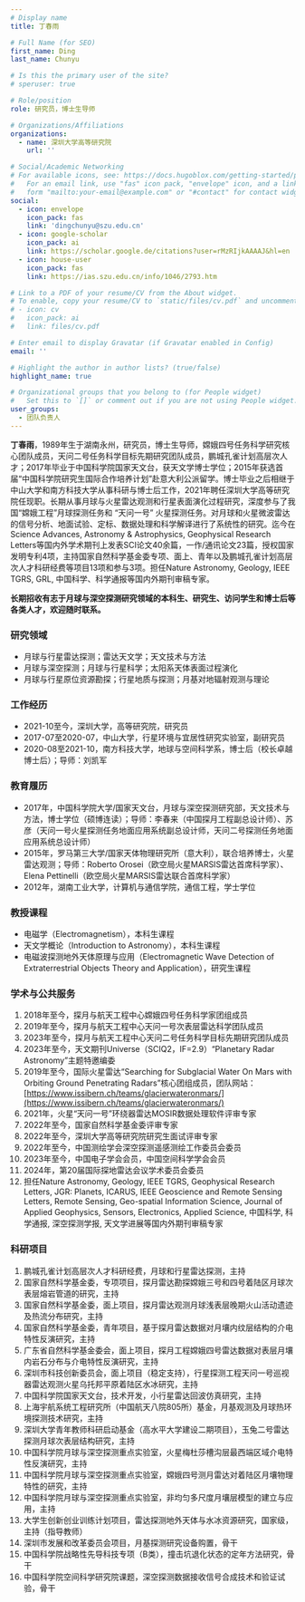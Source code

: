 ```yaml
---
# Display name
title: 丁春雨

# Full Name (for SEO)
first_name: Ding
last_name: Chunyu

# Is this the primary user of the site?
# speruser: true

# Role/position
role: 研究员，博士生导师

# Organizations/Affiliations
organizations:
  - name: 深圳大学高等研究院
    url: ''

# Social/Academic Networking
# For available icons, see: https://docs.hugoblox.com/getting-started/page-builder/#icons
#   For an email link, use "fas" icon pack, "envelope" icon, and a link in the
#   form "mailto:your-email@example.com" or "#contact" for contact widget.
social:
  - icon: envelope
    icon_pack: fas
    link: 'dingchunyu@szu.edu.cn'
  - icon: google-scholar
    icon_pack: ai
    link: https://scholar.google.de/citations?user=rMzRIjkAAAAJ&hl=en
  - icon: house-user
    icon_pack: fas
    link: https://ias.szu.edu.cn/info/1046/2793.htm

# Link to a PDF of your resume/CV from the About widget.
# To enable, copy your resume/CV to `static/files/cv.pdf` and uncomment the lines below.
# - icon: cv
#   icon_pack: ai
#   link: files/cv.pdf

# Enter email to display Gravatar (if Gravatar enabled in Config)
email: ''

# Highlight the author in author lists? (true/false)
highlight_name: true

# Organizational groups that you belong to (for People widget)
#   Set this to `[]` or comment out if you are not using People widget.
user_groups:
  - 团队负责人
---
```


**丁春雨**，1989年生于湖南永州，研究员，博士生导师，嫦娥四号任务科学研究核心团队成员，天问二号任务科学目标先期研究团队成员，鹏城孔雀计划高层次人才；2017年毕业于中国科学院国家天文台，获天文学博士学位；2015年获选首届“中国科学院研究生国际合作培养计划”赴意大利公派留学。博士毕业之后相继于中山大学和南方科技大学从事科研与博士后工作，2021年聘任深圳大学高等研究院任现职。长期从事月球与火星雷达观测和行星表面演化过程研究，深度参与了我国“嫦娥工程”月球探测任务和 “天问一号” 火星探测任务。对月球和火星微波雷达的信号分析、地面试验、定标、数据处理和科学解译进行了系统性的研究。迄今在Science Advances, Astronomy & Astrophysics, Geophysical Research Letters等国内外学术期刊上发表SCI论文40余篇，一作/通讯论文23篇，授权国家发明专利4项，主持国家自然科学基金委专项、面上、青年以及鹏城孔雀计划高层次人才科研经费等项目13项和参与3项。担任Nature Astronomy, Geology, IEEE TGRS, GRL, 中国科学、科学通报等国内外期刊审稿专家。

**长期招收有志于月球与深空探测研究领域的本科生、研究生、访问学生和博士后等各类人才，欢迎随时联系。**

### 研究领域
  - 月球与行星雷达探测；雷达天文学；天文技术与方法
  - 月球与深空探测；月球与行星科学；太阳系天体表面过程演化
  - 月球与行星原位资源勘探；行星地质与探测；月基对地辐射观测与理论

### 工作经历
  - 2021-10至今，深圳大学，高等研究院，研究员  
  - 2017-07至2020-07，中山大学，行星环境与宜居性研究实验室，副研究员
  - 2020-08至2021-10，南方科技大学，地球与空间科学系，博士后（校长卓越博士后）；导师：刘凯军

### 教育履历
  - 2017年，中国科学院大学/国家天文台，月球与深空探测研究部，天文技术与方法，博士学位（硕博连读）；导师：李春来（中国探月工程副总设计师）、苏彦（天问一号火星探测任务地面应用系统副总设计师，天问二号探测任务地面应用系统总设计师）  
  - 2015年，罗马第三大学/国家天体物理研究所（意大利），联合培养博士，火星雷达观测；导师：Roberto Orosei（欧空局火星MARSIS雷达首席科学家）、Elena Pettinelli（欧空局火星MARSIS雷达联合首席科学家）  
  - 2012年，湖南工业大学，计算机与通信学院，通信工程，学士学位

### 教授课程
  - 电磁学（Electromagnetism），本科生课程  
  - 天文学概论（Introduction to Astronomy），本科生课程  
  - 电磁波探测地外天体原理与应用（Electromagnetic Wave Detection of Extraterrestrial Objects Theory and Application），研究生课程

### 学术与公共服务
1. 2018年至今，探月与航天工程中心嫦娥四号任务科学家团组成员  
2. 2019年至今，探月与航天工程中心天问一号次表层雷达科学团队成员  
3. 2023年至今，探月与航天工程中心天问二号任务科学目标先期研究团队成员  
4. 2023年至今，天文期刊Universe（SCIQ2，IF=2.9）“Planetary Radar Astronomy”主题特邀编委  
5. 2019年至今，国际火星雷达“Searching for Subglacial Water On Mars with Orbiting Ground Penetrating Radars”核心团组成员，团队网站：[https://www.issibern.ch/teams/glacierwateronmars/](https://www.issibern.ch/teams/glacierwateronmars/)  
6. 2021年，火星“天问一号”环绕器雷达MOSIR数据处理软件评审专家  
7. 2022年至今，国家自然科学基金委评审专家  
8. 2022年至今，深圳大学高等研究院研究生面试评审专家  
9. 2022年至今，中国测绘学会深空探测遥感测绘工作委员会委员  
10. 2023年至今，中国电子学会会员，中国空间科学学会会员  
11. 2024年，第20届国际探地雷达会议学术委员会委员  
12. 担任Nature Astronomy, Geology, IEEE TGRS, Geophysical Research Letters, JGR: Planets, ICARUS, IEEE Geoscience and Remote Sensing Letters, Remote Sensing, Geo-spatial Information Science, Journal of Applied Geophysics, Sensors, Electronics, Applied Science, 中国科学, 科学通报, 深空探测学报, 天文学进展等国内外期刊审稿专家

### 科研项目
1. 鹏城孔雀计划高层次人才科研经费，月球和行星雷达探测，主持  
2. 国家自然科学基金委，专项项目，探月雷达勘探嫦娥三号和四号着陆区月球次表层熔岩管道的研究，主持  
3. 国家自然科学基金委，面上项目，探月雷达观测月球浅表层晚期火山活动遗迹及热流分布研究，主持  
4. 国家自然科学基金委，青年项目，基于探月雷达数据对月壤内纹层结构的介电特性反演研究，主持  
5. 广东省自然科学基金委会，面上项目，探月工程嫦娥四号雷达数据对表层月壤内岩石分布与介电特性反演研究，主持  
6. 深圳市科技创新委员会，面上项目（稳定支持），行星探测工程天问一号巡视器雷达观测火星乌托邦平原着陆区水冰研究，主持  
7. 中国科学院国家天文台，技术开发，小行星雷达回波仿真研究，主持  
8. 上海宇航系统工程研究所（中国航天八院805所）基金，月基观测及月球热环境探测技术研究，主持  
9. 深圳大学青年教师科研启动基金（高水平大学建设二期项目），玉兔二号雷达探测月球次表层结构研究，主持  
10. 中国科学院月球与深空探测重点实验室，火星梅杜莎槽沟层最西端区域介电特性反演研究，主持  
11. 中国科学院月球与深空探测重点实验室，嫦娥四号测月雷达对着陆区月壤物理特性的研究，主持  
12. 中国科学院月球与深空探测重点实验室，非均匀多尺度月壤层模型的建立与应用，主持  
13. 大学生创新创业训练计划项目，雷达探测地外天体与水冰资源研究，国家级，主持（指导教师）  
14. 深圳市发展和改革委员会项目，月基探测研究设备购置，骨干  
15. 中国科学院战略性先导科技专项（B类），撞击坑退化状态的定年方法研究，骨干  
16. 中国科学院空间科学研究院课题，深空探测数据接收信号合成技术和验证试验，骨干
